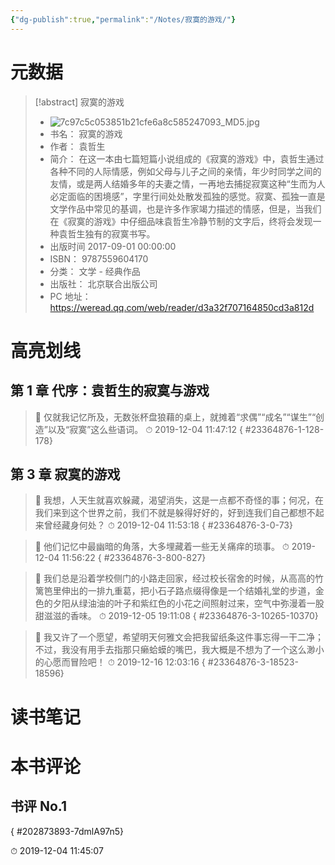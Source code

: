 ```yaml
---
{"dg-publish":true,"permalink":"/Notes/寂寞的游戏/"}
---
```



# 元数据

> [!abstract] 寂寞的游戏
> - ![7c97c5c053851b21cfe6a8c585247093_MD5.jpg](/img/user/Attachments/7c97c5c053851b21cfe6a8c585247093_MD5.jpg)
> - 书名： 寂寞的游戏
> - 作者： 袁哲生
> - 简介： 在这一本由七篇短篇小说组成的《寂寞的游戏》中，袁哲生通过各种不同的人际情感，例如父母与儿子之间的亲情，年少时同学之间的友情，或是两人结婚多年的夫妻之情，一再地去捕捉寂寞这种“生而为人必定面临的困境感”，字里行间处处散发孤独的感觉。寂寞、孤独一直是文学作品中常见的基调，也是许多作家竭力描述的情感，但是，当我们在《寂寞的游戏》中仔细品味袁哲生冷静节制的文字后，终将会发现一种袁哲生独有的寂寞书写。
> - 出版时间 2017-09-01 00:00:00
> - ISBN： 9787559604170
> - 分类： 文学 - 经典作品
> - 出版社： 北京联合出版公司
> - PC 地址：https://weread.qq.com/web/reader/d3a32f707164850cd3a812d

# 高亮划线

## 第 1 章 代序：袁哲生的寂寞与游戏

> 📌 仅就我记忆所及，无数张杯盘狼藉的桌上，就摊着“求偶”“成名”“谋生”“创造”以及“寂寞”这么些语词。
> ⏱ 2019-12-04 11:47:12
{ #23364876-1-128-178}


## 第 3 章 寂寞的游戏

> 📌 我想，人天生就喜欢躲藏，渴望消失，这是一点都不奇怪的事；何况，在我们来到这个世界之前，我们不就是躲得好好的，好到连我们自己都想不起来曾经藏身何处？
> ⏱ 2019-12-04 11:53:18
{ #23364876-3-0-73}


> 📌 他们记忆中最幽暗的角落，大多埋藏着一些无关痛痒的琐事。
> ⏱ 2019-12-04 11:56:22
{ #23364876-3-800-827}


> 📌 我们总是沿着学校侧门的小路走回家，经过校长宿舍的时候，从高高的竹篱笆里伸出的一排九重葛，把小石子路点缀得像是一个结婚礼堂的步道，金色的夕阳从绿油油的叶子和紫红色的小花之间照射过来，空气中弥漫着一股甜滋滋的香味。
> ⏱ 2019-12-05 19:11:08
{ #23364876-3-10265-10370}


> 📌 我又许了一个愿望，希望明天何雅文会把我留纸条这件事忘得一干二净；不过，我没有用手去指那只癞蛤蟆的嘴巴，我大概是不想为了一个这么渺小的心愿而冒险吧！
> ⏱ 2019-12-16 12:03:16
{ #23364876-3-18523-18596}


# 读书笔记

# 本书评论

## 书评 No.1


{ #202873893-7dmlA97n5}


⏱ 2019-12-04 11:45:07
